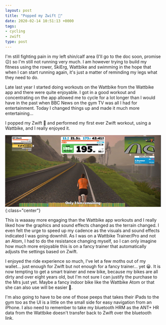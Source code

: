 ```yaml
---
layout: post
title: "Popped my Zwift 🍒"
date: 2020-02-14 10:51:13 +0000
tags:
- cycling
- zwift
type: post
---
```


I'm still fighting pain in my left shin/calf area (I'll go to the doc soon, promise 😉) so I'm still not running very much. I am however trying to build my fitness using the rower, SkiErg, Wattbike and swimming in the hope that when I can start running again, it's just a matter of reminding my legs what they need to do.

Late last year I started doing workouts on the Wattbike from the Wattbike app and there were quite enjoyable. I got in a good workout and concentrating on the app allowed me to cycle for a lot longer than I would have in the past when BBC News on the gym TV was all I had for entertainment. Today I changed things up and made it much more entertaining...

I popped my Zwift 🍒 and performed my first ever Zwift workout, using a Wattbike, and I really enjoyed it.

![My first Zwift ride](/img/first-zwift-ride.jpg){:class="center"}

This is waaaay more engaging than the Wattbike app workouts and I really liked how the graphics and sound effects changed as the terrain changed. I even felt the urge to speed up my cadence as the visuals and sound effects indicated I was going downhill. As I was on a Wattbike Trainer/Pro and not an Atom, I had to do the resistance changing myself, so I can only imagine how much more enjoyable this is on a fancy trainer that automatically adjusts the settings based on Zwift.

I enjoyed the ride experience so much, I've let a few moths out of my wallet... just enough for Zwift but not enough for a fancy trainer... yet 😀.  It is now tempting to get a smart trainer and new bike, because my bikes are all dirty and over eight years old, but I'm not sure I can justify the purchase to the Mrs just yet. Maybe a fancy indoor bike like the Wattbike Atom or that she can also use will be easier 😬.

I'm also going to have to be one of those peeps that takes their iPads to the gym too as the UI is a little on the small side for easy navigation from an iPhone. I also need to remember to take my bluetooth HRM as the ANT+ HR data from the Wattbike doesn't transfer back to Zwift over the bluetooth link.
